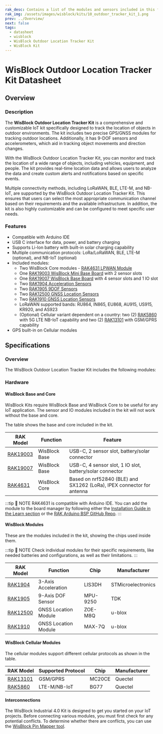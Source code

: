 ```yaml
---
rak_desc: Contains a list of the modules and sensors included in this fully customizable WisBlock IoT Kit for outdoor location tracking applications.
rak_img: /assets/images/wisblock/kits/10_outdoor_tracker_kit_1.png
prev: ../Overview/
next: false
tags:
  - datasheet
  - wisblock
  - WisBlock Outdoor Location Tracker Kit
  - WisBlock Kit
---
```


# WisBlock Outdoor Location Tracker Kit Datasheet

## Overview

### Description

The **WisBlock Outdoor Location Tracker Kit** is a comprehensive and customizable IoT kit specifically designed to track the location of objects in outdoor environments. The kit includes two precise GPS/GNSS modules for tracking outdoor locations. Additionally, it has 9-DOF sensors and accelerometers, which aid in tracking object movements and direction changes.

With the WisBlock Outdoor Location Tracker Kit, you can monitor and track the location of a wide range of objects, including vehicles, equipment, and people. The kit provides real-time location data and allows users to analyze the data and create custom alerts and notifications based on specific events.

Multiple connectivity methods, including LoRaWAN, BLE, LTE-M, and NB-IoT, are supported by the WisBlock Outdoor Location Tracker Kit. This ensures that users can select the most appropriate communication channel based on their requirements and the available infrastructure. In addition, the kit is also highly customizable and can be configured to meet specific user needs.

### Features

- Compatible with Arduino IDE
- USB C interface for data, power, and battery charging
- Supports Li-Ion battery with built-in solar charging capability
- Multiple communication protocols: LoRa/LoRaWAN, BLE, LTE-M (optional), and NB-IoT (optional)
- Included modules:
    - Two WisBlock Core modules - [RAK4631 LPWAN Module](/Product-Categories/WisBlock/RAK4631/Quickstart/)
    - One [RAK19003 WisBlock Mini Base Board](/Product-Categories/WisBlock/RAK19003/Quickstart/) with 2 sensor slots
    - One [RAK19007 WisBlock Base Board](/Product-Categories/WisBlock/RAK19007/Quickstart/) with 4 sensor slots and 1 IO slot
    - Two [RAK1904 Acceleration Sensors](/Product-Categories/WisBlock/RAK1904/Quickstart/)
    - Two [RAK1905 9DOF Sensors](/Product-Categories/WisBlock/RAK1905/Quickstart/)
    - Two [RAK12500 GNSS Location Sensors](/Product-Categories/WisBlock/RAK12500/Quickstart/)
    - Two [RAK1910 GNSS Location Sensors](/Product-Categories/WisBlock/RAK1910/Quickstart/)
    - LoRaWAN supported bands: RU864, IN865, EU868, AU915, US915, KR920, and AS923
    - (Optional) Cellular variant dependent on a country: two (2) [RAK5860](/Product-Categories/WisBlock/RAK5860/Quickstart/) with 5G LTE NB-IoT capability and two (2) [RAK13101](/Product-Categories/WisBlock/RAK13101/Quickstart/) with GSM/GPRS capability
- GPS built-in on Cellular modules


## Specifications

### Overview

The WisBlock Outdoor Location Tracker Kit includes the following modules:

<rk-img
  src="/assets/images/wisblock/kits/10_outdoor_tracker_kit_2.png"
  width="80%"
  caption="Modules of the WisBlock Outdoor Location Tracker Kit"
/>

### Hardware

#### WisBlock Base and Core

WisBlock Kits require WisBlock Base and WisBlock Core to be useful for any IoT application. The sensor and IO modules included in the kit will not work without the base and core.

The table shows the base and core included in the kit.

| RAK Model                                         | Function      | Feature                                                               |
| ------------------------------------------------- | ------------- | --------------------------------------------------------------------- |
| [RAK19003](/Product-Categories/WisBlock/RAK19003) | WisBlock Base | USB-C, 2 sensor slot, battery/solar connector                         |
| [RAK19007](/Product-Categories/WisBlock/RAK19007) | WisBlock Base | USB-C, 4 sensor slot, 1 IO slot, battery/solar connector              |
| [RAK4631](/Product-Categories/WisBlock/RAK4631)   | WisBlock Core | Based on nrf52840 (BLE) and SX1262 (LoRa), IPEX connector for antenna |

:::tip 📝 NOTE
RAK4631 is compatible with Arduino IDE. You can add the module to the board manager by following either the [Installation Guide in the Learn section](https://docs.rakwireless.com/Knowledge-Hub/Learn/Installation-of-Board-Support-Package-in-Arduino-IDE/) or the [RAK Arduino BSP GitHub Repo](https://github.com/RAKWireless/RAKwireless-Arduino-BSP-Index).
:::

#### WisBlock Modules

These are the modules included in the kit, showing the chips used inside them.

:::tip 📝 NOTE
Check individual modules for their specific requirements, like needed batteries and configurations, as well as their limitations.
:::

| RAK Model                                         | Function             | Chip     | Manufacturer       |
| ------------------------------------------------- | -------------------- | -------- | ------------------ |
| [RAK1904](/Product-Categories/WisBlock/RAK1904)   | 3-Axis Acceleration  | LIS3DH   | STMicroelectronics |
| [RAK1905](/Product-Categories/WisBlock/RAK1905)   | 9-Axis DOF Sensor    | MPU-9250 | TDK                |
| [RAK12500](/Product-Categories/WisBlock/RAK12500) | GNSS Location Module | ZOE-M8Q  | u-blox             |
| [RAK1910](/Product-Categories/WisBlock/RAK1910)   | GNSS Location Module | MAX-7Q   | u-blox             |

#### WisBlock Cellular Modules

The cellular modules support different cellular protocols as shown in the table.

| RAK Model                                         | Supported Protocol | Chip   | Manufacturer |
| ------------------------------------------------- | ------------------ | ------ | ------------ |
| [RAK13101](/Product-Categories/WisBlock/RAK13101) | GSM/GPRS           | MC20CE | Quectel      |
| [RAK5860](/Product-Categories/WisBlock/RAK5860)   | LTE-M/NB-IoT       | BG77   | Quectel      |

#### Interconnections

The WisBlock Industrial 4.0 Kit is designed to get you started on your IoT projects. Before connecting various modules, you must first check for any potential conflicts. To determine whether there are conflicts, you can use the [WisBlock Pin Mapper tool](https://docs.rakwireless.com/Knowledge-Hub/Pin-Mapper/).

